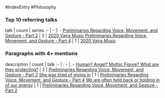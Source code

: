 #IndexEntry #Philosophy

### Top 10 referring talks
talk | count | series
:- | - |: -
<a data-href="Preliminaries Regarding Voice, Movement, and Gesture - Part 2" href="Preliminaries+Regarding+Voice%2C+Movement%2C+and+Gesture+-+Part+2" class="internal-link">Preliminaries Regarding Voice, Movement, and Gesture - Part 2</a> | 3 | <a data-href="2020 Vajra Music" href="2020+Vajra+Music" class="internal-link">2020 Vajra Music</a>
<a data-href="Preliminaries Regarding Voice, Movement, and Gesture - Part 4" href="Preliminaries+Regarding+Voice%2C+Movement%2C+and+Gesture+-+Part+4" class="internal-link">Preliminaries Regarding Voice, Movement, and Gesture - Part 4</a> | 1 | <a data-href="2020 Vajra Music" href="2020+Vajra+Music" class="internal-link">2020 Vajra Music</a>

### Paragraphs with 4+ mentions
description | count | talk
:- | : - | :-
<a aria-label-position="top" aria-label="Preliminaries Regarding Voice, Movement, and Gesture - Part 2 > Human Angel Mythic Figure What are they protecting" data-href="Preliminaries Regarding Voice, Movement, and Gesture - Part 2#Human Angel Mythic Figure What are they protecting" href="Preliminaries+Regarding+Voice%2C+Movement%2C+and+Gesture+-+Part+2#Human+Angel+Mythic+Figure+What+are+they+protecting" class="internal-link">Human? Angel? Mythic Figure? What are they protecting?</a> | 2 | <a data-href="Preliminaries Regarding Voice, Movement, and Gesture - Part 2" href="Preliminaries+Regarding+Voice%2C+Movement%2C+and+Gesture+-+Part+2" class="internal-link">Preliminaries Regarding Voice, Movement, and Gesture - Part 2</a>
<a aria-label-position="top" aria-label="Preliminaries Regarding Voice, Movement, and Gesture - Part 4 > She was tired of giving in" data-href="Preliminaries Regarding Voice, Movement, and Gesture - Part 4#She was tired of giving in" href="Preliminaries+Regarding+Voice%2C+Movement%2C+and+Gesture+-+Part+4#She+was+tired+of+giving+in" class="internal-link">She was tired of giving in</a> | 1 | <a data-href="Preliminaries Regarding Voice, Movement, and Gesture - Part 4" href="Preliminaries+Regarding+Voice%2C+Movement%2C+and+Gesture+-+Part+4" class="internal-link">Preliminaries Regarding Voice, Movement, and Gesture - Part 4</a>
<a aria-label-position="top" aria-label="Preliminaries Regarding Voice, Movement, and Gesture - Part 2 > We are often held back or holding in of our energy" data-href="Preliminaries Regarding Voice, Movement, and Gesture - Part 2#We are often held back or holding in of our energy" href="Preliminaries+Regarding+Voice%2C+Movement%2C+and+Gesture+-+Part+2#We+are+often+held+back+or+holding+in+of+our+energy" class="internal-link">We are often held back or holding in of our energy</a> | 1 | <a data-href="Preliminaries Regarding Voice, Movement, and Gesture - Part 2" href="Preliminaries+Regarding+Voice%2C+Movement%2C+and+Gesture+-+Part+2" class="internal-link">Preliminaries Regarding Voice, Movement, and Gesture - Part 2</a>

